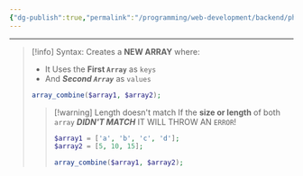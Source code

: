 ```yaml
---
{"dg-publish":true,"permalink":"/programming/web-development/backend/php/01-procedural/08-arrays/02-array-combine/","tags":["programming","php","webdevelopment","backend"]}
---
```



--- 
> [!info] Syntax:
> Creates a __NEW ARRAY__ where:
> - It Uses the __First `Array`__ as `keys`
> - And ___Second `Array`___ as `values`
> ```php
> array_combine($array1, $array2);
> ```
> 
>> [!warning] Length doesn't match
>> If the __size or length__ of both `array` ___DIDN'T MATCH___
>> IT WILL THROW AN `ERROR`!
>> ```php
>> $array1 = ['a', 'b', 'c', 'd'];
>> $array2 = [5, 10, 15];
>> 
>> array_combine($array1, $array2);
>> ```

